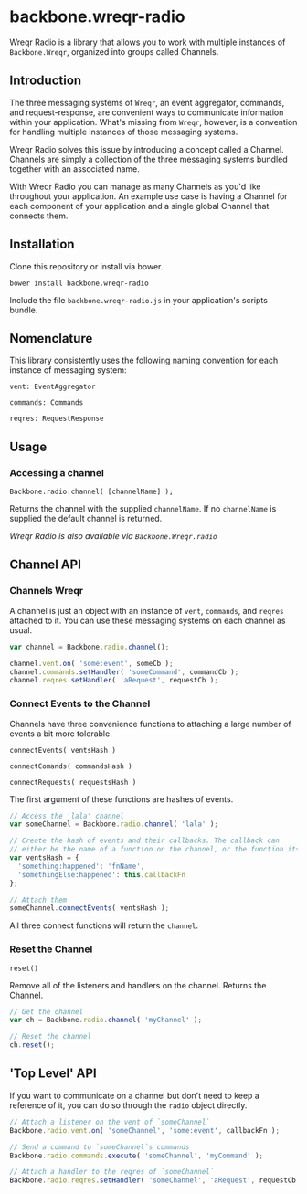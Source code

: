 backbone.wreqr-radio
================

Wreqr Radio is a library that allows you to work with multiple instances of `Backbone.Wreqr`, organized into groups called Channels.

## Introduction

The three messaging systems of `Wreqr`, an event aggregator, commands, and request-response, are convenient ways to communicate information within your application. What's missing from `Wreqr`, however, is a convention for handling multiple instances of those messaging systems.

Wreqr Radio solves this issue by introducing a concept called a Channel. Channels are simply a collection of the three messaging systems bundled together with an associated name.

With Wreqr Radio you can manage as many Channels as you'd like throughout your application. An example use case is having a Channel for each component of your application and a single global Channel that connects them.

## Installation

Clone this repository or install via bower.

`bower install backbone.wreqr-radio`

Include the file `backbone.wreqr-radio.js` in your application's scripts bundle.

## Nomenclature

This library consistently uses the following naming convention for each instance of messaging system:

`vent: EventAggregator`

`commands: Commands`

`reqres: RequestResponse`

## Usage

### Accessing a channel

`Backbone.radio.channel( [channelName] );`

Returns the channel with the supplied `channelName`. If no `channelName` is supplied the default channel is returned.

_Wreqr Radio is also available via `Backbone.Wreqr.radio`_


## Channel API

### Channels Wreqr

A channel is just an object with an instance of `vent`, `commands`, and `reqres` attached to it. You can use these messaging systems on each channel as usual.

```js
var channel = Backbone.radio.channel();

channel.vent.on( 'some:event', someCb );
channel.commands.setHandler( 'someCommand', commandCb );
channel.reqres.setHandler( 'aRequest', requestCb );
```

### Connect Events to the Channel

Channels have three convenience functions to attaching a large number of events a bit more tolerable.

`connectEvents( ventsHash )`

`connectComands( commandsHash )`

`connectRequests( requestsHash )`

The first argument of these functions are hashes of events.

```js
// Access the 'lala' channel
var someChannel = Backbone.radio.channel( 'lala' );

// Create the hash of events and their callbacks. The callback can
// either be the name of a function on the channel, or the function itself
var ventsHash = {
  'something:happened': 'fnName',
  'somethingElse:happened': this.callbackFn
};

// Attach them
someChannel.connectEvents( ventsHash );
```

All three connect functions will return the `channel`.

### Reset the Channel

`reset()`

Remove all of the listeners and handlers on the channel. Returns the Channel.

```js
// Get the channel
var ch = Backbone.radio.channel( 'myChannel' );

// Reset the channel
ch.reset();
```

## 'Top Level' API

If you want to communicate on a channel but don't need to keep a reference of it, you can do so through the `radio` object directly.

```js
// Attach a listener on the vent of `someChannel`
Backbone.radio.vent.on( 'someChannel', 'some:event', callbackFn );

// Send a command to `someChannel`s commands
Backbone.radio.commands.execute( 'someChannel', 'myCommand' );

// Attach a handler to the reqres of `someChannel`
Backbone.radio.reqres.setHandler( 'someChannel', 'aRequest', requestCb );
```
